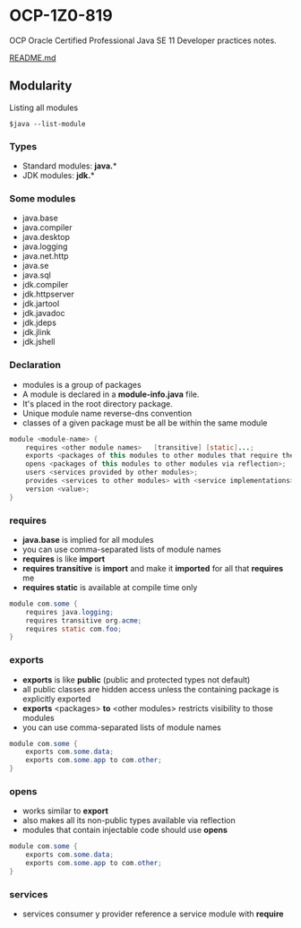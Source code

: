# OCP-1Z0-819
OCP Oracle Certified Professional Java SE 11 Developer practices notes.

[README.md](../../README.md#modularity)

## Modularity

Listing all modules
````shell
$java --list-module
````

### Types
- Standard modules: **java.***
- JDK modules: **jdk.***

### Some modules
- java.base
- java.compiler
- java.desktop
- java.logging
- java.net.http
- java.se
- java.sql
- jdk.compiler
- jdk.httpserver
- jdk.jartool
- jdk.javadoc
- jdk.jdeps
- jdk.jlink
- jdk.jshell


### Declaration
- modules is a group of packages
- A module is declared in a **module-info.java** file.
- It's placed in the root directory package.
- Unique module name reverse-dns convention
- classes of a given package must be all be within the same module

````java
module <module-name> {
    requires <other module names>   [transitive] [static]...;
    exports <packages of this modules to other modules that require them> ... [to] ...;
    opens <packages of this modules to other modules via reflection>;
    users <services provided by other modules>;
    provides <services to other modules> with <service implementations>;
    version <value>;
}
````

### requires
- **java.base** is implied for all modules
- you can use comma-separated lists of module names
- **requires** is like **import**
- **requires transitive** is **import** and make it **imported** for all that **requires** me
- **requires static** is available at compile time only

````java
module com.some {
    requires java.logging;
    requires transitive org.acme;
    requires static com.foo;
}
````

### exports
- **exports** is like **public** (public and protected types not default)
- all public classes are hidden access unless the containing package is explicitly exported    
- **exports** \<packages\> **to** \<other modules\> restricts visibility to those modules
- you can use comma-separated lists of module names

````java
module com.some {
    exports com.some.data;
    exports com.some.app to com.other;
}
````

### opens
- works similar to **export**
- also makes all its non-public types available via reflection
- modules that contain injectable code should use **opens**

````java
module com.some {
    exports com.some.data;
    exports com.some.app to com.other;
}
````

### services
- services consumer y provider reference a service module with **require**